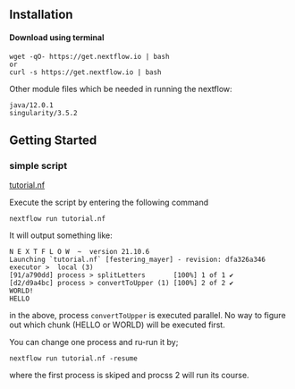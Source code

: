 ## Installation  

#### Download using terminal  
```
wget -qO- https://get.nextflow.io | bash 
or
curl -s https://get.nextflow.io | bash
```  

Other module files which be needed in running the nextflow:  
```
java/12.0.1  
singularity/3.5.2 
```  


## Getting Started  

### simple script  
[tutorial.nf](documentation/tutorial.nf)

Execute the script by entering the following command  
```
nextflow run tutorial.nf
```  

It will output something like:
```
N E X T F L O W  ~  version 21.10.6
Launching `tutorial.nf` [festering_mayer] - revision: dfa326a346
executor >  local (3)
[91/a790dd] process > splitLetters       [100%] 1 of 1 ✔
[d2/d9a4bc] process > convertToUpper (1) [100%] 2 of 2 ✔
WORLD!
HELLO
```  

in the above, process `convertToUpper` is executed parallel. No way to figure out which chunk (HELLO or WORLD) will be executed first.  

You can change one process and ru-run it by;
```
nextflow run tutorial.nf -resume
```  

where the first process is skiped and procss 2 will run its course.  

 


